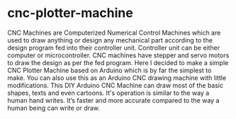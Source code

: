 # cnc-plotter-machine

CNC Machines are Computerized Numerical Control Machines which are used to draw anything or design any mechanical part according to the design program fed into their controller unit. Controller unit can be either computer or microcontroller. CNC machines have stepper and servo motors to draw the design as per the fed program. Here  I decided to make a simple CNC Plotter Machine based on Arduino which is by far the simplest to make. You can also use this as an Arduino CNC drawing machine with little modifications. 
This DIY Arduino CNC Machine can draw most of the basic shapes, texts and even cartoons. It's operation is similar to the way a human hand writes. It’s faster and more accurate compared to the way a human being can write or draw. 
